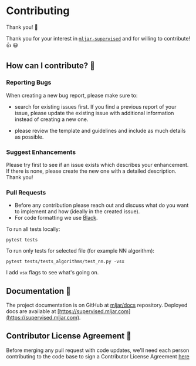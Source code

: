 # Contributing 

Thank you! :tada:

Thank you for your interest in [`mljar-supervised`](https://github.com/mljar/mljar-supervised) and for willing to contribute! :+1: :smiley:

## How can I contribute? :muscle:

### Reporting Bugs

When creating a new bug report, please make sure to:

- search for existing issues first. If you find a previous report of your issue, please update the existing issue with additional information instead of creating a new one.

- please review the template and guidelines and include as much details as possible.

### Suggest Enhancements

Please try first to see if an issue exists which describes your enhancement. If there is none, please create the new one with a detailed description. Thank you!

### Pull Requests

- Before any contribution please reach out and discuss what do you want to implement and how (ideally in the created issue).
- For code formatting we use [Black](https://github.com/psf/black).

To run all tests locally:

```
pytest tests 
```

To run only tests for selected file (for example NN algorithm):
```
pytest tests/tests_algorithms/test_nn.py -vsx
```

I add `vsx` flags to see what's going on.

## Documentation :scroll:

The project documentation is on GitHub at [mljar/docs](https://github.com/mljar/docs) repository. Deployed docs are available at [https://supervised.mljar.com](https://supervised.mljar.com).

## Contributor License Agreement :necktie:

Before merging any pull request with code updates, we'll need each person contributing to the code base to sign a Contributor License Agreement [here](https://forms.gle/au2qhFWjuuvEmKfM8)
